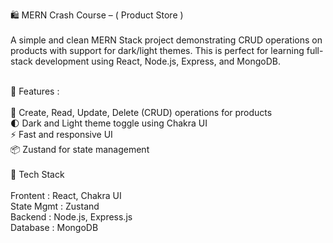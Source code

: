 🛍️ MERN Crash Course – ( Product Store )
<br/>
<br/>
A simple and clean MERN Stack project demonstrating CRUD operations on products with support for dark/light themes. This is perfect for learning full-stack development using React, Node.js, Express, and MongoDB.
<br/>

<br/>
📸 Features :
<br/>
<br/>
🔧 Create, Read, Update, Delete (CRUD) operations for products
<br/>
🌓 Dark and Light theme toggle using Chakra UI
<br/>
⚡ Fast and responsive UI
<br/>
📦 Zustand for state management
<br/>

<br/>
🧱 Tech Stack
<br/>
<br/>
Frontent : React, Chakra UI
<br/>
State Mgmt : Zustand
<br/>
Backend : Node.js, Express.js
<br/>
Database : MongoDB
<br/>